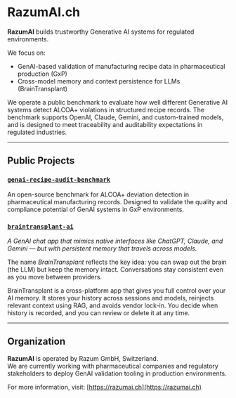 # RazumAI.ch

**RazumAI** builds trustworthy Generative AI systems for regulated environments.

We focus on:
- GenAI-based validation of manufacturing recipe data in pharmaceutical production (GxP)
- Cross-model memory and context persistence for LLMs (BrainTransplant)

We operate a public benchmark to evaluate how well different Generative AI systems detect ALCOA+ violations in structured recipe records. The benchmark supports OpenAI, Claude, Gemini, and custom-trained models, and is designed to meet traceability and auditability expectations in regulated industries.

---

## Public Projects

### [`genai-recipe-audit-benchmark`](https://github.com/RazumAI-ch/genai-recipe-audit-benchmark)
An open-source benchmark for ALCOA+ deviation detection in pharmaceutical manufacturing records. Designed to validate the quality and compliance potential of GenAI systems in GxP environments.

### [`braintransplant-ai`](https://github.com/RazumAI-ch/braintransplant-ai)
*A GenAI chat app that mimics native interfaces like ChatGPT, Claude, and Gemini — but with persistent memory that travels across models.*

The name *BrainTransplant* reflects the key idea: you can swap out the brain (the LLM) but keep the memory intact. Conversations stay consistent even as you move between providers.

BrainTransplant is a cross-platform app that gives you full control over your AI memory. It stores your history across sessions and models, reinjects relevant context using RAG, and avoids vendor lock-in. You decide when history is recorded, and you can review or delete it at any time.

---

## Organization

**RazumAI** is operated by Razum GmbH, Switzerland.  
We are currently working with pharmaceutical companies and regulatory stakeholders to deploy GenAI validation tooling in production environments.

For more information, visit: [https://razumai.ch](https://razumai.ch)
